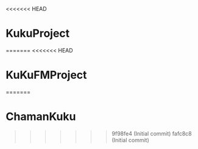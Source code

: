 <<<<<<< HEAD
# KukuProject
=======
<<<<<<< HEAD
# KuKuFMProject
=======
# ChamanKuku
>>>>>>> 9f98fe4 (Initial commit)
>>>>>>> fafc8c8 (Initial commit)
